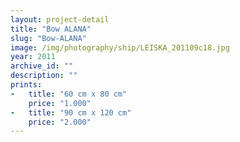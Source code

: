 ```yaml
---
layout: project-detail
title: "Bow ALANA"
slug: "Bow-ALANA"
image: /img/photography/ship/LEISKA_201109c18.jpg
year: 2011
archive_id: ""
description: ""
prints: 
-   title: "60 cm x 80 cm"
    price: "1.000"
-   title: "90 cm x 120 cm"
    price: "2.000"
---
```

